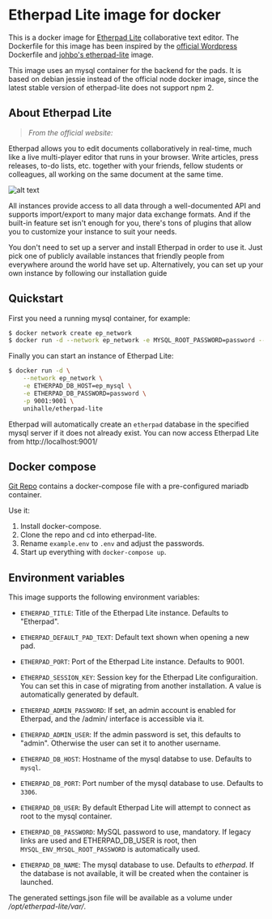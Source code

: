 # Etherpad Lite image for docker

This is a docker image for [Etherpad Lite](http://etherpad.org/) collaborative
text editor. The Dockerfile for this image has been inspired by the
[official Wordpress](https://registry.hub.docker.com/_/wordpress/) Dockerfile and
[johbo's etherpad-lite](https://registry.hub.docker.com/u/johbo/etherpad-lite/)
image.

This image uses an mysql container for the backend for the pads. It is based
on debian jessie instead of the official node docker image, since the latest
stable version of etherpad-lite does not support npm 2.

## About Etherpad Lite

> *From the official website:*

Etherpad allows you to edit documents collaboratively in real-time, much like a live multi-player editor that runs in your browser. Write articles, press releases, to-do lists, etc. together with your friends, fellow students or colleagues, all working on the same document at the same time.

![alt text](http://i.imgur.com/zYrGkg3.gif "Etherpad in action on PrimaryPad")

All instances provide access to all data through a well-documented API and supports import/export to many major data exchange formats. And if the built-in feature set isn't enough for you, there's tons of plugins that allow you to customize your instance to suit your needs.

You don't need to set up a server and install Etherpad in order to use it. Just pick one of publicly available instances that friendly people from everywhere around the world have set up. Alternatively, you can set up your own instance by following our installation guide

## Quickstart

First you need a running mysql container, for example:

```bash
$ docker network create ep_network
$ docker run -d --network ep_network -e MYSQL_ROOT_PASSWORD=password --name ep_mysql mysql
```

Finally you can start an instance of Etherpad Lite:

```bash
$ docker run -d \
    --network ep_network \
    -e ETHERPAD_DB_HOST=ep_mysql \
    -e ETHERPAD_DB_PASSWORD=password \
    -p 9001:9001 \
    unihalle/etherpad-lite
```

Etherpad will automatically create an `etherpad` database in the specified mysql
server if it does not already exist.
You can now access Etherpad Lite from http://localhost:9001/

## Docker compose

[Git Repo](https://github.com/tvelocity/dockerfiles/tree/master/etherpad-lite)
contains a docker-compose file with a pre-configured mariadb container.

Use it:

1. Install docker-compose.
2. Clone the repo and cd into etherpad-lite.
3. Rename `example.env` to `.env` and adjust the passwords.
4. Start up everything with `docker-compose up`.

## Environment variables

This image supports the following environment variables:

* `ETHERPAD_TITLE`: Title of the Etherpad Lite instance. Defaults to "Etherpad".
* `ETHERPAD_DEFAULT_PAD_TEXT`: Default text shown when opening a new pad.
* `ETHERPAD_PORT`: Port of the Etherpad Lite instance. Defaults to 9001.
* `ETHERPAD_SESSION_KEY`: Session key for the Etherpad Lite configuraition. You
can set this in case of migrating from another installation. A value is
automatically generated by default.

* `ETHERPAD_ADMIN_PASSWORD`: If set, an admin account is enabled for Etherpad,
and the /admin/ interface is accessible via it.
* `ETHERPAD_ADMIN_USER`: If the admin password is set, this defaults to "admin".
Otherwise the user can set it to another username.

* `ETHERPAD_DB_HOST`: Hostname of the mysql databse to use. Defaults to `mysql`.
* `ETHERPAD_DB_PORT`: Port number of the mysql database to use. Defaults to
`3306`.
* `ETHERPAD_DB_USER`: By default Etherpad Lite will attempt to connect as root
to the mysql container.
* `ETHERPAD_DB_PASSWORD`: MySQL password to use, mandatory. If legacy links
are used and ETHERPAD_DB_USER is root, then `MYSQL_ENV_MYSQL_ROOT_PASSWORD` is
automatically used.
* `ETHERPAD_DB_NAME`: The mysql database to use. Defaults to *etherpad*. If the
database is not available, it will be created when the container is launched.

The generated settings.json file will be available as a volume under
*/opt/etherpad-lite/var/*.

